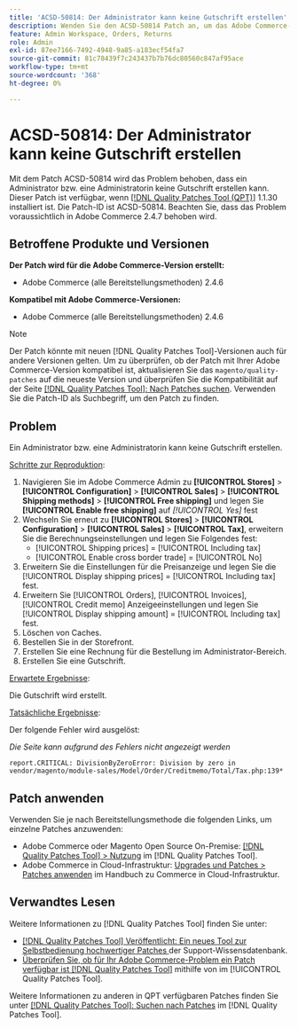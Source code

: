 ```yaml
---
title: 'ACSD-50814: Der Administrator kann keine Gutschrift erstellen'
description: Wenden Sie den ACSD-50814 Patch an, um das Adobe Commerce-Problem zu beheben, bei dem ein Administrator bzw. eine Administratorin keine Gutschrift erstellen kann.
feature: Admin Workspace, Orders, Returns
role: Admin
exl-id: 87ee7166-7492-4948-9a85-a183ecf54fa7
source-git-commit: 81c78439f7c243437b7b76dc80560c847af95ace
workflow-type: tm+mt
source-wordcount: '368'
ht-degree: 0%

---
```


# ACSD-50814: Der Administrator kann keine Gutschrift erstellen

Mit dem Patch ACSD-50814 wird das Problem behoben, dass ein Administrator bzw. eine Administratorin keine Gutschrift erstellen kann. Dieser Patch ist verfügbar, wenn [[!DNL Quality Patches Tool (QPT)]](https://experienceleague.adobe.com/en/docs/commerce-knowledge-base/kb/announcements/commerce-announcements/magento-quality-patches-released-new-tool-to-self-serve-quality-patches) 1.1.30 installiert ist. Die Patch-ID ist ACSD-50814. Beachten Sie, dass das Problem voraussichtlich in Adobe Commerce 2.4.7 behoben wird.

## Betroffene Produkte und Versionen

**Der Patch wird für die Adobe Commerce-Version erstellt:**

* Adobe Commerce (alle Bereitstellungsmethoden) 2.4.6

**Kompatibel mit Adobe Commerce-Versionen:**

* Adobe Commerce (alle Bereitstellungsmethoden) 2.4.6

>[!NOTE]
>
>Der Patch könnte mit neuen [!DNL Quality Patches Tool]-Versionen auch für andere Versionen gelten. Um zu überprüfen, ob der Patch mit Ihrer Adobe Commerce-Version kompatibel ist, aktualisieren Sie das `magento/quality-patches` auf die neueste Version und überprüfen Sie die Kompatibilität auf der Seite [[!DNL Quality Patches Tool]: Nach Patches suchen](https://experienceleague.adobe.com/tools/commerce-quality-patches/index.html). Verwenden Sie die Patch-ID als Suchbegriff, um den Patch zu finden.

## Problem

Ein Administrator bzw. eine Administratorin kann keine Gutschrift erstellen.

<u>Schritte zur Reproduktion</u>:

1. Navigieren Sie im Adobe Commerce Admin zu **[!UICONTROL Stores]** > **[!UICONTROL Configuration]** > **[!UICONTROL Sales]** > **[!UICONTROL Shipping methods]** > **[!UICONTROL Free shipping]** und legen Sie **[!UICONTROL Enable free shipping]** auf *[!UICONTROL Yes]* fest
1. Wechseln Sie erneut zu **[!UICONTROL Stores]** > **[!UICONTROL Configuration]** > **[!UICONTROL Sales]** > **[!UICONTROL Tax]**, erweitern Sie die Berechnungseinstellungen und legen Sie Folgendes fest:
   * [!UICONTROL Shipping prices] = [!UICONTROL Including tax]
   * [!UICONTROL Enable cross border trade] = [!UICONTROL No]
1. Erweitern Sie die Einstellungen für die Preisanzeige und legen Sie die [!UICONTROL Display shipping prices] = [!UICONTROL Including tax] fest.
1. Erweitern Sie [!UICONTROL Orders], [!UICONTROL Invoices], [!UICONTROL Credit memo] Anzeigeeinstellungen und legen Sie [!UICONTROL Display shipping amount] = [!UICONTROL Including tax] fest.
1. Löschen von Caches.
1. Bestellen Sie in der Storefront.
1. Erstellen Sie eine Rechnung für die Bestellung im Administrator-Bereich.
1. Erstellen Sie eine Gutschrift.

<u>Erwartete Ergebnisse</u>:

Die Gutschrift wird erstellt.

<u>Tatsächliche Ergebnisse</u>:

Der folgende Fehler wird ausgelöst:

*Die Seite kann aufgrund des Fehlers nicht angezeigt werden*

```
report.CRITICAL: DivisionByZeroError: Division by zero in vendor/magento/module-sales/Model/Order/Creditmemo/Total/Tax.php:139*
```

## Patch anwenden

Verwenden Sie je nach Bereitstellungsmethode die folgenden Links, um einzelne Patches anzuwenden:

* Adobe Commerce oder Magento Open Source On-Premise: [[!DNL Quality Patches Tool] > Nutzung](/help/tools/quality-patches-tool/usage.md) im [!DNL Quality Patches Tool].
* Adobe Commerce in Cloud-Infrastruktur: [Upgrades und Patches > Patches anwenden](https://experienceleague.adobe.com/docs/commerce-cloud-service/user-guide/develop/upgrade/apply-patches.html) im Handbuch zu Commerce in Cloud-Infrastruktur.

## Verwandtes Lesen

Weitere Informationen zu [!DNL Quality Patches Tool] finden Sie unter:

* [[!DNL Quality Patches Tool] Veröffentlicht: Ein neues Tool zur Selbstbedienung hochwertiger Patches ](https://experienceleague.adobe.com/en/docs/commerce-knowledge-base/kb/announcements/commerce-announcements/magento-quality-patches-released-new-tool-to-self-serve-quality-patches) der Support-Wissensdatenbank.
* [Überprüfen Sie, ob für Ihr Adobe Commerce-Problem ein Patch verfügbar ist [!DNL Quality Patches Tool]](/help/tools/quality-patches-tool/patches-available-in-qpt/check-patch-for-magento-issue-with-magento-quality-patches.md) mithilfe von im [!UICONTROL Quality Patches Tool].


Weitere Informationen zu anderen in QPT verfügbaren Patches finden Sie unter [[!DNL Quality Patches Tool]: Suchen nach Patches](https://experienceleague.adobe.com/tools/commerce-quality-patches/index.html) im [!DNL Quality Patches Tool].
